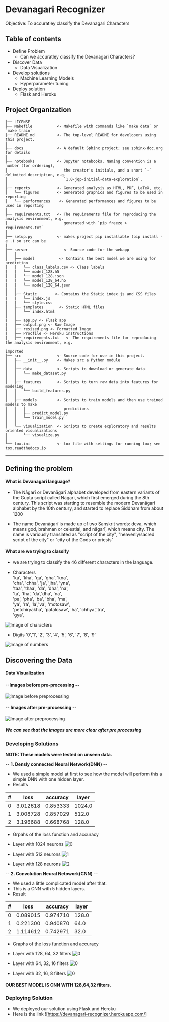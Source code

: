 # Devanagari Recognizer
Objective: To accuratley classify the Devanagari Characters

## Table of contents
- Define Problem
    - Can we accuratley classify the Devanagari Characters?
- Discover Data
    - Data Visualization
- Develop solutions
    - Machine Learning Models
    - Hyperparameter tuning
- Deploy solution
    - Flask and Heroku
    


Project Organization
------------

    ├── LICENSE
    ├── Makefile           <- Makefile with commands like `make data` or `make train`
    ├── README.md          <- The top-level README for developers using this project.
    │
    ├── docs               <- A default Sphinx project; see sphinx-doc.org for details
    │
    ├── notebooks          <- Jupyter notebooks. Naming convention is a number (for ordering),
    │                         the creator's initials, and a short `-` delimited description, e.g.
    │                         `1.0-jqp-initial-data-exploration`.
    │
    ├── reports            <- Generated analysis as HTML, PDF, LaTeX, etc.
    │   └── figures        <- Generated graphics and figures to be used in reporting
    │   └── performances    <- Generated performances and figures to be used in reporting
    │
    ├── requirements.txt   <- The requirements file for reproducing the analysis environment, e.g.
    │                         generated with `pip freeze > requirements.txt`
    │
    ├── setup.py           <- makes project pip installable (pip install -e .) so src can be
    |
    ├── server                <- Source code for the webapp
    │   │
    │   ├── model           <- Contains the best model we are using for prediction
    │   │   └── class_labels.csv <- Class labels
    |   |   └── model_128.h5 
    |   |   └── model_128.json 
    |   |   └── model_128_64.h5 
    |   |   └── model_128_64.json 
    │   │
    │   ├── Static        <- Contains the Static index.js and CSS files
    |   |   └── index.js   
    |   |   └── style.css 
    │   ├── templates       <- Static HTML files
    │   │   └── index.html 
    │   │
    |   ├── app.py <- Flask app
    |   ├── output.png <- Raw Image
    |   ├── resized.png <- Formatted Image
    |   ├── Procfile <- Heroku instructions
    |   ├── requirements.txt   <- The requirements file for reproducing the analysis environment, e.g.
    
    imported
    ├── src                <- Source code for use in this project.
    │   ├── __init__.py    <- Makes src a Python module
    │   │
    │   ├── data           <- Scripts to download or generate data
    │   │   └── make_dataset.py
    │   │
    │   ├── features       <- Scripts to turn raw data into features for modeling
    │   │   └── build_features.py
    │   │
    │   ├── models         <- Scripts to train models and then use trained models to make
    │   │   │                 predictions
    │   │   ├── predict_model.py
    │   │   └── train_model.py
    │   │
    │   └── visualization  <- Scripts to create exploratory and results oriented visualizations
    │       └── visualize.py
    │
    └── tox.ini            <- tox file with settings for running tox; see tox.readthedocs.io


--------

   
## Defining the problem

#### What is Devanagari language?
- The Nāgarī or Devanāgarī alphabet developed from eastern variants of the Gupta script called Nāgarī, which first emerged during the 8th century. This script was starting to resemble the modern Devanāgarī alphabet by the 10th century, and started to replace Siddham from about 1200

- The name Devanāgarī is made up of two Sanskrit words: deva, which means god, brahman or celestial, and nāgarī, which means city. The name is variously translated as "script of the city", "heavenly/sacred script of the city" or "city of the Gods or priests" 

#### What are we trying to classify
- we are trying to classify the 46 different characters in the language.

- Characters <br>
 'ka', 'kha', 'ga', 'gha', 'kna', <br>
 'cha', 'chha', 'ja', 'jha', 'yna',<br>
 'taa', 'thaa', 'da', 'dha', 'na',<br>
 'ta', 'tha', 'da','dha', 'na', <br>
 'pa', 'pha', 'ba', 'bha', 'ma', <br> 
 'ya', 'ra', 'la','va', 'motosaw', <br>
 'petchiryakha', 'patalosaw', 'ha', 'chhya','tra',<br>
 'gya',<br>
 
![Image of characters](/reports/figures/devanagari_cons.gif)

- Digits
 '0','1', '2', '3', '4', 
 '5', '6', '7', '8', '9' 
 
![Image of numbers](/reports/figures/index.png)

## Discovering the Data

#### Data Visualization
#### --**Images before pre-processing** --
![Image before preprocessing](/reports/figures/char_plots.png)


#### -- **Images after pre-processing** --
![Image after preprocessing](/reports/figures/char_plots_binary.png)

##### We can see that the images are more clear after pre processing

### Developing Solutions

**NOTE: These models were tested on unseen data.**

-- **1. Densly connected Neural Network(DNN)** --

- We used a simple model at first to see how the model will perform this a simple DNN with one hidden layer.
- Results 


|#|loss |accuracy |layer|
|--|-----|---------|-----|
 |0 |3.012618 |0.853333 |1024.0|
 |1 |3.008728 |0.857029 |512.0|
 |2 |3.196688 |0.668768 |128.0|
 
 - Grpahs of the loss function and accuracy 
 - Layer with 1024 neurons
 ![0](/reports/performance/DNN_1024_layer.png)
 
 - Layer with 512 neurons
 ![1](/reports/performance/DNN_512_layer.png)
 
 - Layer with 128 neurons
 ![2](/reports/performance/DNN_128_layer.png)
 
 -- **2. Convolution Neural Netowork(CNN)** --
 - We used a little complicated model after that.
 - This is a CNN with 5 hidden layers.
 - Result
 
| # |loss |accuracy |layer|
|--|-----|---------|------|
 |0 |0.089015 |0.974710 |128.0|
 |1 |0.221300 |0.940870 |64.0|
 |2 |1.114612 |0.742971 |32.0|
 
 - Graphs of the loss function and accuracy
 - Layer with 128, 64, 32 filters
  ![0](/reports/performance/CNN_128_filter.png)
  
 - Layer with 64, 32, 16 filters
  ![0](/reports/performance/CNN_64_filter.png)

  - Layer with 32, 16, 8 filters
  ![0](/reports/performance/CNN_32_filter.png)
 
 #### OUR BEST MODEL IS CNN WITH 128,64,32 filters.
 
 ### Deploying Solution
 
 - We deployed our solution using Flask and Heroku
 - Here is the link ![https://devanagari-recognizer.herokuapp.com/]

 
 





